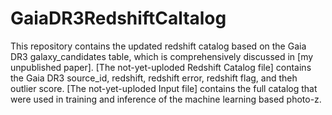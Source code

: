 # GaiaDR3RedshiftCaltalog

This repository contains the updated redshift catalog based on the Gaia DR3 galaxy\_candidates table, which is comprehensively discussed in [my unpublished paper].
[The not-yet-uploded Redshift Catalog file] contains the Gaia DR3 source\_id, redshift, redshift error, redshift flag, and theh outlier score.
[The not-yet-uploded Input file] contains the full catalog that were used in training and inference of the machine learning based photo-z.
